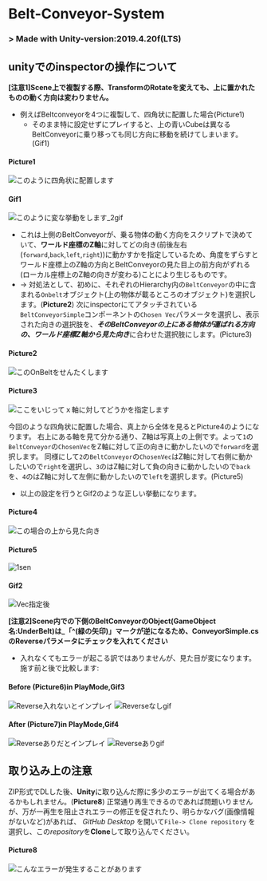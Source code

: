 # Belt-Conveyor-System


### > Made with Unity-version:2019.4.20f(LTS)


## unityでのinspectorの操作について
**[注意1]Scene上で複製する際、TransformのRotateを変えても、上に置かれたものの動く方向は変わりません。**
- 例えばBeltconveyorを4つに複製して、四角状に配置した場合(Picture1)
  - そのまま特に設定せずにプレイすると、上の青いCubeは異なるBeltConveyorに乗り移っても同じ方向に移動を続けてしまいます。(Gif1)
#### Picture1
![このように四角状に配置します](https://user-images.githubusercontent.com/81568941/113006553-72ba0f80-91b0-11eb-9bab-64afa3b0034e.png)
#### Gif1
![このように変な挙動をします_2gif](https://user-images.githubusercontent.com/81568941/113430621-73071480-9415-11eb-8d58-84dec7fbe78e.gif)
- これは上側のBeltConveyorが、乗る物体の動く方向をスクリプトで決めていて、**ワールド座標のZ軸**に対してどの向き(前後左右(`forward`,`back`,`left`,`right`))に動かすかを指定しているため、角度をずらすとワールド座標上のZ軸の方向とBeltConveyorの見た目上の前方向がずれる(ローカル座標上のZ軸の向きが変わる)ことにより生じるものです。
- → 対処法として、初めに、それぞれのHierarchy内の`BeltConveyor`の中に含まれる`Onbelt`オブジェクト(上の物体が載るところのオブジェクト)を選択します。(**Picture2**)
次にinspectorにてアタッチされている`BeltConveyorSimple`コンポーネントの`Chosen Vec`パラメータを選択し、表示された向きの選択肢を、***そのBeltConveyorの上にある物体が運ばれる方向の、ワールド座標Z軸から見た向き***に合わせた選択肢にします。(Picture3)
#### Picture2
![このOnBeltをせんたくします](https://user-images.githubusercontent.com/81568941/113010478-d42fad80-91b3-11eb-9f96-f9f8ce844ab3.png)
#### Picture3
![ここをいじってｘ軸に対してどうかを指定します](https://user-images.githubusercontent.com/81568941/113010508-dabe2500-91b3-11eb-8bcf-e7106b7deba2.png)

今回のような四角状に配置した場合、真上から全体を見るとPicture4のようになります。
右上にある軸を見て分かる通り、Z軸は写真上の上側です。よって`1`の`BeltConveyor`の`ChosenVec`をZ軸に対して正の向きに動かしたいので`forward`を選択します。
同様にして`2`の`BeltConveyor`の`ChosenVec`はZ軸に対して右側に動かしたいので`right`を選択し、`3`のはZ軸に対して負の向きに動かしたいので`back`を、`4`のはZ軸に対して左側に動かしたいので`left`を選択します。(Picture5)
- 以上の設定を行うとGif2のような正しい挙動になります。
#### Picture4
![この場合の上から見た向き](https://user-images.githubusercontent.com/81568941/113303649-429f7780-933c-11eb-8dab-819d2f317655.png)
#### Picture5
![1sen](https://user-images.githubusercontent.com/81568941/113421069-65e22980-9405-11eb-83e8-b539b73c74bd.png)
#### Gif2
![Vec指定後](https://user-images.githubusercontent.com/81568941/113430024-6504c400-9414-11eb-9267-7c20d8b4f03e.gif)




**[注意2]Scene内での下側のBeltConveyorのObject(GameObject名:UnderBelt)は_「^(緑の矢印)」マークが逆になるため、ConveyorSimple.csのReverseパラメータにチェックを入れてください**
- 入れなくてもエラーが起こる訳ではありませんが、見た目が変になります。施す前と後で比較します:
#### Before (Picture6)in PlayMode,Gif3
![Reverse入れないとインプレイ](https://user-images.githubusercontent.com/81568941/113423861-2ff37400-940a-11eb-811d-a59d4b86e451.png)
![Reverseなしgif](https://user-images.githubusercontent.com/81568941/113424070-7e087780-940a-11eb-9279-888bfdb3f36e.gif)

#### After (Picture7)in PlayMode,Gif4
![Reverseありだとインプレイ](https://user-images.githubusercontent.com/81568941/113423891-3da8f980-940a-11eb-8352-f915038adaec.png)
![Reverseありgif](https://user-images.githubusercontent.com/81568941/113424086-852f8580-940a-11eb-8bc5-7a90e063abd2.gif)



## 取り込み上の注意
ZIP形式でDLした後、**Unity**に取り込んだ際に多少のエラーが出てくる場合があるかもしれません。(**Picture8**)
正常通り再生できるのであれば問題いりませんが、万が一再生を阻止されエラーの修正を促されたり、明らかなバグ(画像情報がないなど)があれば、
*GitHub Desktop* を開いて`File-> Clone repository` を選択し、この*repository*を**Clone**して取り込んでください。
#### Picture8
![こんなエラーが発生することがあります](https://user-images.githubusercontent.com/81568941/113005972-e7407e80-91af-11eb-9eed-a690ae25b217.png)

